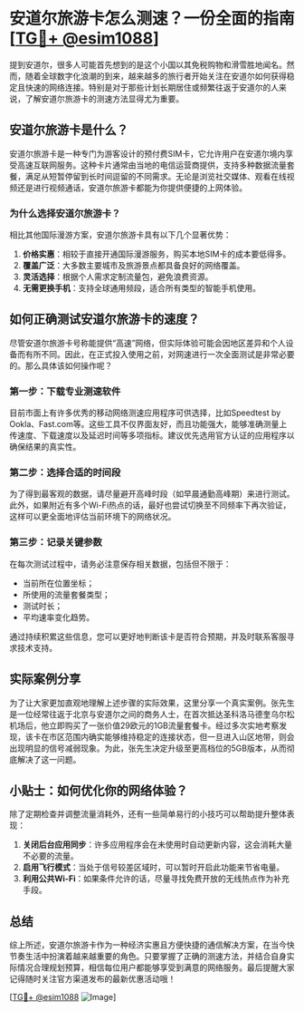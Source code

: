 # 安道尔旅游卡怎么测速？一份全面的指南[[TG💪+ @esim1088](https://t.me/s/esim1088)]

提到安道尔，很多人可能首先想到的是这个小国以其免税购物和滑雪胜地闻名。然而，随着全球数字化浪潮的到来，越来越多的旅行者开始关注在安道尔如何获得稳定且快速的网络连接。特别是对于那些计划长期居住或频繁往返于安道尔的人来说，了解安道尔旅游卡的测速方法显得尤为重要。

## 安道尔旅游卡是什么？

安道尔旅游卡是一种专门为游客设计的预付费SIM卡，它允许用户在安道尔境内享受高速互联网服务。这种卡片通常由当地的电信运营商提供，支持多种数据流量套餐，满足从短暂停留到长时间逗留的不同需求。无论是浏览社交媒体、观看在线视频还是进行视频通话，安道尔旅游卡都能为你提供便捷的上网体验。

### 为什么选择安道尔旅游卡？

相比其他国际漫游方案，安道尔旅游卡具有以下几个显著优势：

1. **价格实惠**：相较于直接开通国际漫游服务，购买本地SIM卡的成本要低得多。
2. **覆盖广泛**：大多数主要城市及旅游景点都具备良好的网络覆盖。
3. **灵活选择**：根据个人需求定制流量包，避免浪费资源。
4. **无需更换手机**：支持全球通用频段，适合所有类型的智能手机使用。

## 如何正确测试安道尔旅游卡的速度？

尽管安道尔旅游卡号称能提供“高速”网络，但实际体验可能会因地区差异和个人设备而有所不同。因此，在正式投入使用之前，对网速进行一次全面测试是非常必要的。那么具体该如何操作呢？

### 第一步：下载专业测速软件

目前市面上有许多优秀的移动网络测速应用程序可供选择，比如Speedtest by Ookla、Fast.com等。这些工具不仅界面友好，而且功能强大，能够准确测量上传速度、下载速度以及延迟时间等多项指标。建议优先选用官方认证的应用程序以确保结果的真实性。

### 第二步：选择合适的时间段

为了得到最客观的数据，请尽量避开高峰时段（如早晨通勤高峰期）来进行测试。此外，如果附近有多个Wi-Fi热点的话，最好也尝试切换至不同频率下再次验证，这样可以更全面地评估当前环境下的网络状况。

### 第三步：记录关键参数

在每次测试过程中，请务必注意保存相关数据，包括但不限于：
- 当前所在位置坐标；
- 所使用的流量套餐类型；
- 测试时长；
- 平均速率变化趋势。

通过持续积累这些信息，您可以更好地判断该卡是否符合预期，并及时联系客服寻求技术支持。

## 实际案例分享

为了让大家更加直观地理解上述步骤的实际效果，这里分享一个真实案例。张先生是一位经常往返于北京与安道尔之间的商务人士，在首次抵达圣科洛马德奎乌尔松机场后，他立即购买了一张价值29欧元的1GB流量套餐卡。经过多次实地考察发现，该卡在市区范围内确实能够维持稳定的连接状态，但一旦进入山区地带，则会出现明显的信号减弱现象。为此，张先生决定升级至更高档位的5GB版本，从而彻底解决了这一问题。

## 小贴士：如何优化你的网络体验？

除了定期检查并调整流量消耗外，还有一些简单易行的小技巧可以帮助提升整体表现：

1. **关闭后台应用同步**：许多应用程序会在未使用时自动更新内容，这会消耗大量不必要的流量。
2. **启用飞行模式**：当处于信号较差区域时，可以暂时开启此功能来节省电量。
3. **利用公共Wi-Fi**：如果条件允许的话，尽量寻找免费开放的无线热点作为补充手段。

## 总结

综上所述，安道尔旅游卡作为一种经济实惠且方便快捷的通信解决方案，在当今快节奏生活中扮演着越来越重要的角色。只要掌握了正确的测速方法，并结合自身实际情况合理规划预算，相信每位用户都能够享受到满意的网络服务。最后提醒大家记得随时关注官方渠道发布的最新优惠活动哦！

[[TG💪+ @esim1088](https://t.me/s/esim1088) ![Image](https://i.postimg.cc/4NQfJmqS/Snipaste-2025-05-13-00-14-12.png)]